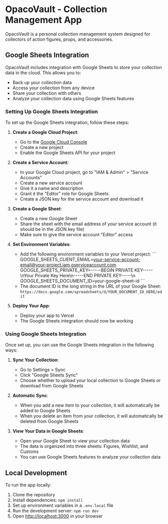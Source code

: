 # OpacoVault - Collection Management App

OpacoVault is a personal collection management system designed for collectors of action figures, props, and accessories.

## Google Sheets Integration

OpacoVault includes integration with Google Sheets to store your collection data in the cloud. This allows you to:

- Back up your collection data
- Access your collection from any device
- Share your collection with others
- Analyze your collection data using Google Sheets features

### Setting Up Google Sheets Integration

To set up the Google Sheets integration, follow these steps:

1. **Create a Google Cloud Project**:
   - Go to the [Google Cloud Console](https://console.cloud.google.com/)
   - Create a new project
   - Enable the Google Sheets API for your project

2. **Create a Service Account**:
   - In your Google Cloud project, go to "IAM & Admin" > "Service Accounts"
   - Create a new service account
   - Give it a name and description
   - Grant it the "Editor" role for Google Sheets
   - Create a JSON key for the service account and download it

3. **Create a Google Sheet**:
   - Create a new Google Sheet
   - Share the sheet with the email address of your service account (it should be in the JSON key file)
   - Make sure to give the service account "Editor" access

4. **Set Environment Variables**:
   - Add the following environment variables to your Vercel project:
     \`\`\`
     GOOGLE_SHEETS_CLIENT_EMAIL=your-service-account-email@your-project.iam.gserviceaccount.com
     GOOGLE_SHEETS_PRIVATE_KEY=-----BEGIN PRIVATE KEY-----\nYour Private Key Here\n-----END PRIVATE KEY-----\n
     GOOGLE_SHEETS_DOCUMENT_ID=your-google-sheet-id
     \`\`\`
   - The document ID is the long string in the URL of your Google Sheet:
     `https://docs.google.com/spreadsheets/d/YOUR_DOCUMENT_ID_HERE/edit`

5. **Deploy Your App**:
   - Deploy your app to Vercel
   - The Google Sheets integration should now be working

### Using Google Sheets Integration

Once set up, you can use the Google Sheets integration in the following ways:

1. **Sync Your Collection**:
   - Go to Settings > Sync
   - Click "Google Sheets Sync"
   - Choose whether to upload your local collection to Google Sheets or download from Google Sheets

2. **Automatic Sync**:
   - When you add a new item to your collection, it will automatically be added to Google Sheets
   - When you delete an item from your collection, it will automatically be deleted from Google Sheets

3. **View Your Data in Google Sheets**:
   - Open your Google Sheet to view your collection data
   - The data is organized into three sheets: Figures, Wishlist, and Customs
   - You can use Google Sheets features to analyze your collection data

## Local Development

To run the app locally:

1. Clone the repository
2. Install dependencies: `npm install`
3. Set up environment variables in a `.env.local` file
4. Run the development server: `npm run dev`
5. Open [http://localhost:3000](http://localhost:3000) in your browser
